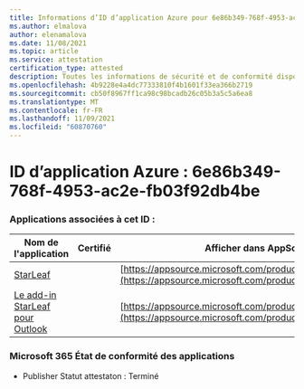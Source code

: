 ```yaml
---
title: Informations d’ID d’application Azure pour 6e86b349-768f-4953-ac2e-fb03f92db4be
ms.author: elmalova
author: elenamalova
ms.date: 11/08/2021
ms.topic: article
ms.service: attestation
certification_type: attested
description: Toutes les informations de sécurité et de conformité disponibles pour 6e86b349-768f-4953-ac2e-fb03f92db4be.
ms.openlocfilehash: 4b9228e4a4dc77333810f4b1601f33ea366b2719
ms.sourcegitcommit: cb50f8967ff1ca98c98bcadb26c05b3a5c5a6ea8
ms.translationtype: MT
ms.contentlocale: fr-FR
ms.lasthandoff: 11/09/2021
ms.locfileid: "60870760"
---
```

# <a name="azure-app-id-6e86b349-768f-4953-ac2e-fb03f92db4be"></a>ID d’application Azure : 6e86b349-768f-4953-ac2e-fb03f92db4be


### <a name="apps-associated-with-this-id"></a>Applications associées à cet ID :
| **Nom de l'application** | **Certifié** | **Afficher dans AppSource** |
|--------------|---------------|-----------------------|
| [StarLeaf](https://docs.microsoft.com/microsoft-365-app-certification/forward/WA200000185) |  | [https://appsource.microsoft.com/product/office/WA200000185](https://appsource.microsoft.com/product/office/WA200000185) |
| [Le add-in StarLeaf pour Outlook](https://docs.microsoft.com/microsoft-365-app-certification/forward/WA104381343) |  | [https://appsource.microsoft.com/product/office/WA104381343](https://appsource.microsoft.com/product/office/WA104381343) |

### <a name="microsoft-365-app-compliance-status"></a>Microsoft 365 État de conformité des applications
- Publisher Statut attestaton : Terminé
